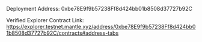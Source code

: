 Deployment Address: 0xbe78E9f9b57238Ff8d424bb01b8508d37727b92C

Verified Explorer Contract Link: https://explorer.testnet.mantle.xyz/address/0xbe78E9f9b57238Ff8d424bb01b8508d37727b92C/contracts#address-tabs
